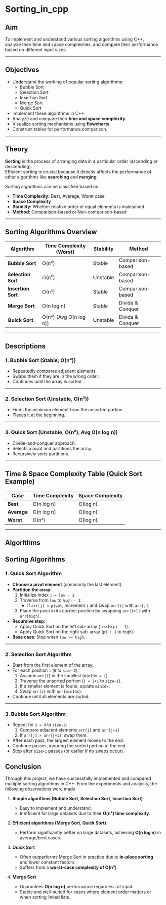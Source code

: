 # Sorting_in_cpp


## Aim
To implement and understand various sorting algorithms using C++, analyze their time and space complexities, and compare their performance based on different input sizes.

---

## Objectives
- Understand the working of popular sorting algorithms:
  - Bubble Sort  
  - Selection Sort  
  - Insertion Sort  
  - Merge Sort  
  - Quick Sort  
- Implement these algorithms in C++.  
- Analyze and compare their **time and space complexity**.  
- Visualize sorting mechanisms using **flowcharts**.  
- Construct tables for performance comparison.  

---

## Theory
**Sorting** is the process of arranging data in a particular order (ascending or descending).  
Efficient sorting is crucial because it directly affects the performance of other algorithms like **searching** and **merging**.

Sorting algorithms can be classified based on:  
- **Time Complexity:** Best, Average, Worst case  
- **Space Complexity**  
- **Stability:** Whether relative order of equal elements is maintained  
- **Method:** Comparison-based or Non-comparison-based  

---

## Sorting Algorithms Overview

| Algorithm       | Time Complexity (Worst) | Stability  | Method             |
|-----------------|--------------------------|------------|--------------------|
| **Bubble Sort** | O(n²)                   | Stable     | Comparison-based   |
| **Selection Sort** | O(n²)                | Unstable   | Comparison-based   |
| **Insertion Sort** | O(n²)                | Stable     | Comparison-based   |
| **Merge Sort**  | O(n log n)              | Stable     | Divide & Conquer   |
| **Quick Sort**  | O(n²) (Avg O(n log n))  | Unstable   | Divide & Conquer   |

---

## Descriptions

### 1. Bubble Sort (Stable, O(n²))
- Repeatedly compares adjacent elements.  
- Swaps them if they are in the wrong order.  
- Continues until the array is sorted.  
---

### 2. Selection Sort (Unstable, O(n²))
- Finds the minimum element from the unsorted portion.  
- Places it at the beginning.  

---

### 3. Quick Sort (Unstable, O(n²), Avg O(n log n))
- Divide-and-conquer approach.  
- Selects a pivot and partitions the array.  
- Recursively sorts partitions.  

---


## Time & Space Complexity Table (Quick Sort Example)

| Case        | Time Complexity | Space Complexity |
|-------------|-----------------|------------------|
| **Best**    | O(n log n)      | O(log n)         |
| **Average** | O(n log n)      | O(log n)         |
| **Worst**   | O(n²)           | O(log n)         |

---


## Algorithms

## Sorting Algorithms  

### 1. Quick Sort Algorithm  
- **Choose a pivot element** (commonly the last element).  
- **Partition the array**:  
  1. Initialize index `i = low - 1`.  
  2. Traverse from `low` to `high - 1`:  
     - If `arr[j] < pivot`, increment `i` and swap `arr[i]` with `arr[j]`.  
  3. Place the pivot in its correct position by swapping `arr[i+1]` with `arr[high]`.  
- **Recursive step**:  
  - Apply Quick Sort on the left sub-array (`low` to `pi - 1`).  
  - Apply Quick Sort on the right sub-array (`pi + 1` to `high`).  
- **Base case**: Stop when `low >= high`.  

---

### 2. Selection Sort Algorithm  
- Start from the first element of the array.  
- For each position `i` (`0` to `size-2`):  
  1. Assume `arr[i]` is the smallest (`minIdx = i`).  
  2. Traverse the unsorted portion (`j = i+1` to `size-1`).  
  3. If a smaller element is found, update `minIdx`.  
  4. Swap `arr[i]` with `arr[minIdx]`.  
- Continue until all elements are sorted.  

---

### 3. Bubble Sort Algorithm  
- Repeat for `i = 0` to `size-2`:  
  1. Compare adjacent elements `arr[j]` and `arr[j+1]`.  
  2. If `arr[j] > arr[j+1]`, swap them.  
- After each pass, the largest element moves to the end.  
- Continue passes, ignoring the sorted portion at the end.  
- Stop after `size-1` passes (or earlier if no swaps occur).  


## Conclusion  

Through this project, we have successfully implemented and compared multiple sorting algorithms in C++. From the experiments and analysis, the following observations were made:  

1. **Simple algorithms (Bubble Sort, Selection Sort, Insertion Sort)**  
   - Easy to implement and understand.  
   - Inefficient for large datasets due to their **O(n²) time complexity**.  

2. **Efficient algorithms (Merge Sort, Quick Sort)**  
   - Perform significantly better on large datasets, achieving **O(n log n)** in average/best cases.  

3. **Quick Sort**  
   - Often outperforms Merge Sort in practice due to **in-place sorting** and lower constant factors.  
   - Suffers from a **worst-case complexity of O(n²)**.  

4. **Merge Sort**  
   - Guarantees **O(n log n)** performance regardless of input.  
   - Stable and well-suited for cases where element order matters or when sorting linked lists.  
